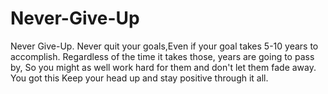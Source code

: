 # Never-Give-Up
Never Give-Up. Never quit your goals,Even if your goal takes 5-10 years to accomplish. Regardless of the time it takes those, years are going to pass by, So you might as well work hard for them and don't let them fade away. You got this Keep your head up and stay positive through it all.
